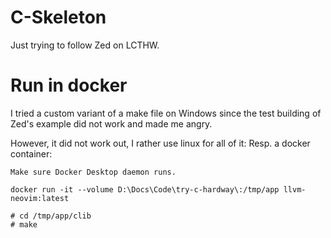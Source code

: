 # C-Skeleton
Just trying to follow Zed on LCTHW.


# Run in docker
I tried a custom variant of a make file on Windows since the test building 
of Zed's example did not work and made me angry.

However, it did not work out, I rather use linux for all of it:
Resp. a docker container:

```
Make sure Docker Desktop daemon runs.

docker run -it --volume D:\Docs\Code\try-c-hardway\:/tmp/app llvm-neovim:latest

# cd /tmp/app/clib
# make

```
